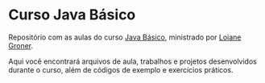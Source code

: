 # Curso Java Básico

Repositório com as aulas do curso [Java Básico](https://loiane.training/continuar-curso/java-basico), ministrado por [Loiane Groner](https://github.com/loiane).

Aqui você encontrará arquivos de aula, trabalhos e projetos desenvolvidos durante o curso, além de códigos de exemplo e exercícios práticos.
